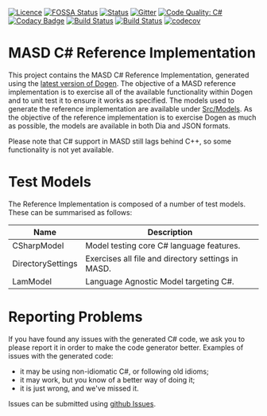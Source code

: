 [![Licence](https://img.shields.io/badge/license-GPL_3-green.svg?dummy)](https://raw.githubusercontent.com/MASD-Project/csharp_ref_impl/master/LICENCE)
[![FOSSA Status](https://app.fossa.io/api/projects/git%2Bgithub.com%2FMASD-Project%2Fcsharp_ref_impl.svg?type=shield)](https://app.fossa.io/projects/git%2Bgithub.com%2FMASD-Project%2Fcsharp_ref_impl?ref=badge_shield)
[![Status](https://img.shields.io/badge/status-active-brightgreen.svg?style=flat)](https://github.com/MASD-Project/csharp_ref_impl/pulse/monthly)
[![Gitter](https://img.shields.io/gitter/room/nwjs/nw.js.svg)](https://gitter.im/MASD-Project/Lobby)
[![Code Quality: C#](https://img.shields.io/lgtm/grade/csharp/g/MASD-Project/csharp_ref_impl.svg?logo=lgtm&logoWidth=18)](https://lgtm.com/projects/g/MASD-Project/csharp_ref_impl/context:csharp)
[![Codacy Badge](https://api.codacy.com/project/badge/Grade/5d998ea32f27479392c2c7b2309bd84a)](https://www.codacy.com/app/marco-craveiro/csharp_ref_impl?utm_source=github.com&amp;utm_medium=referral&amp;utm_content=MASD-Project/csharp_ref_impl&amp;utm_campaign=Badge_Grade)
[![Build Status](https://travis-ci.org/MASD-Project/csharp_ref_impl.svg?branch=master)](https://travis-ci.org/MASD-Project/csharp_ref_impl)
[![Build Status](https://img.shields.io/appveyor/ci/mcraveiro/csharp-ref-impl.svg?label=windows)](https://ci.appveyor.com/project/mcraveiro/csharp-ref-impl)
[![codecov](https://codecov.io/gh/MASD-Project/csharp_ref_impl/branch/master/graph/badge.svg)](https://codecov.io/gh/MASD-Project/csharp_ref_impl)

# MASD C# Reference Implementation

This project contains the MASD C# Reference Implementation, generated
using the [latest version of
Dogen](https://github.com/MASD-Project/dogen/releases). The objective
of a MASD reference implementation is to exercise all of the available
functionality within Dogen and to unit test it to ensure it works as
specified. The models used to generate the reference implementation
are available under
[Src/Models](https://github.com/MASD-Project/csharp_ref_impl/tree/master/Src/Models). As
the objective of the reference implementation is to exercise Dogen as
much as possible, the models are available in both Dia and JSON
formats.

Please note that C# support in MASD still lags behind C++, so some
functionality is not yet available.

# Test Models

The Reference Implementation is composed of a number of test
models. These can be summarised as follows:

| Name              | Description                                        |
|-------------------|----------------------------------------------------|
| CSharpModel       | Model testing core C# language features.           |
| DirectorySettings | Exercises all file and directory settings in MASD. |
| LamModel          | Language Agnostic Model targeting C#.              |

# Reporting Problems

If you have found any issues with the generated C# code, we ask you to
please report it in order to make the code generator better. Examples
of issues with the generated code:

- it may be using non-idiomatic C#, or following old idioms;
- it may work, but you know of a better way of doing it;
- it is just wrong, and we've missed it.

Issues can be submitted using [github
Issues](https://github.com/MASD-Project/csharp_ref_impl/issues).
